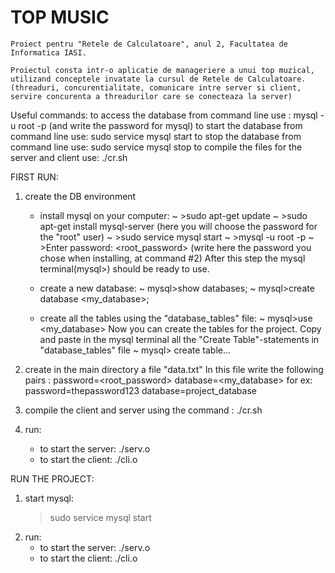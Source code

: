 # TOP MUSIC
    Proiect pentru "Retele de Calculatoare", anul 2, Facultatea de Informatica IASI.

    Proiectul consta intr-o aplicatie de manageriere a unui top muzical, utilizand conceptele invatate la cursul de Retele de Calculatoare. 
    (threaduri, concurentialitate, comunicare intre server si client, servire concurenta a threadurilor care se conecteaza la server)

Useful commands:
    to access the database from command line use : mysql -u root -p (and write the password for mysql)
    to start the database from command line use: sudo service mysql start
    to stop the database from command line use: sudo service mysql stop
    to compile the files for the server and client use: ./cr.sh

FIRST RUN:
1. create the DB environment
    - install mysql on your computer: 
        ~ >sudo apt-get update
        ~ >sudo apt-get install mysql-server (here you will choose the password for the "root" user)
        ~ >sudo service mysql start
        ~ >mysql -u root -p
        ~ >Enter password: <root_password> (write here the password you chose when installing, at command #2)
        After this step the mysql terminal(mysql>) should be ready to use.
    - create a new database:
         ~ mysql>show databases;
         ~ mysql>create database <my_database>;
         
    - create all the tables using the "database_tables" file:
         ~ mysql>use <my_database>
         Now you can create the tables for the project. Copy and paste in the mysql terminal all the "Create Table"-statements in "database_tables" file
         ~ mysql> create table...
2. create in the main directory a file "data.txt"
    In this file write the following pairs :
    password=<root_password>
    database=<my_database>
    for ex: password=thepassword123
            database=project_database

2. compile the client and server using the command : ./cr.sh
4. run:
    - to start the server: ./serv.o
    - to start the client: ./cli.o

RUN THE PROJECT:
1. start mysql:
    >sudo service mysql start
2. run:
    - to start the server: ./serv.o
    - to start the client: ./cli.o

